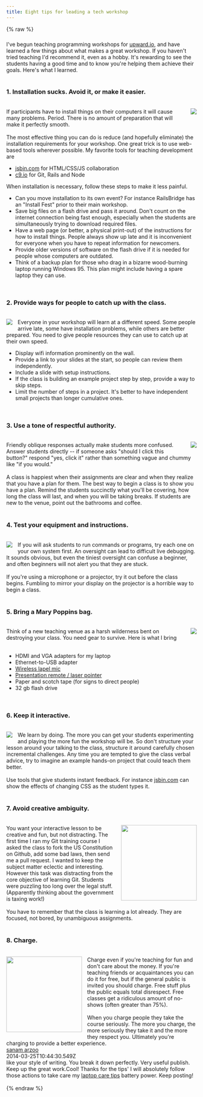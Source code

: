 ```yaml
---
title: Eight tips for leading a tech workshop
---
```


{% raw %}
<div class="css-full-post-content js-full-post-content">
<h3></h3>I've begun teaching programming workshops for <a href="http://upward.io/">upward.io</a>, and have learned a few things about what makes a great workshop. If you haven't tried teaching I'd recommend it, even as a hobby. It's rewarding to see the students having a good time and to know you're helping them achieve their goals. Here's what I learned.<br /><br /><h3>1. Installation sucks. Avoid it, or make it easier.</h3><div><br /></div><div class="separator" style="clear: both; text-align: center;"><a href="https://cdn1.iconfinder.com/data/icons/realistiK-new/128x128/apps/error.png" imageanchor="1" style="clear: right; float: right; margin-bottom: 1em; margin-left: 1em;"><img border="0" src="https://cdn1.iconfinder.com/data/icons/realistiK-new/128x128/apps/error.png" /></a></div>If participants have to install things on their computers it will cause many problems. Period. There is no amount of preparation that will make it perfectly smooth.<br /><br />The most effective thing you can do is reduce (and hopefully eliminate) the installation requirements for your workshop. One great trick is to use web-based tools wherever possible. My favorite tools for teaching development are<br /><ul><li><a href="http://jsbin.com/">jsbin.com</a>&nbsp;for HTML/CSS/JS collaboration</li><li><a href="http://c9.io/">c9.io</a>&nbsp;for Git, Rails and Node</li></ul>When installation is necessary, follow these steps to make it less painful.<br /><ul><li>Can you move installation to its own event? For instance RailsBridge has an "Install Fest" prior to their main workshop.</li><li>Save big files on a flash drive and pass it around. Don't count on the internet connection being fast enough, especially when the students are simultaneously trying to download required files.</li><li>Have a web page (or better, a physical print-out) of the instructions for how to install things. People always show up late and it is inconvenient for everyone when you have to repeat information for newcomers.</li><li>Provide older versions of software on the flash drive if it is needed for people whose computers are outdated.</li><li>Think of a backup plan for those who drag in a bizarre wood-burning laptop running Windows 95. This plan might include having a spare laptop they can use.</li></ul><div><br /></div><h3></h3><h3>2. Provide ways for people to catch up with the class.</h3><div><br /></div><div class="separator" style="clear: both; text-align: center;"></div><div><div class="separator" style="clear: both; text-align: center;"></div><div class="separator" style="clear: both; text-align: center;"><a href="http://www.mayfieldlavender.com/images/map_icon.png" imageanchor="1" style="clear: left; float: left; margin-bottom: 1em; margin-right: 1em;"><img border="0" src="http://www.mayfieldlavender.com/images/map_icon.png" /></a></div>Everyone in your workshop will learn at a different speed. Some people arrive late, some have installation problems, while others are better prepared. You need to give people resources they can use to catch up at their own speed.<br /><ul><li>Display wifi information prominently on the wall.</li><li>Provide a link to your slides at the start, so people can review them independently.</li><li>Include a slide with setup instructions.</li><li>If the class is building an example project step by step, provide a way to skip steps.</li><li>Limit the number of steps in a project. It's better to have independent small projects than longer cumulative ones.</li></ul><div><br /></div></div><h3></h3><h3>3. Use a tone of respectful authority.</h3><div><br /></div><div class="separator" style="clear: both; text-align: center;"><a href="http://c.dryicons.com/images/icon_sets/colorful_stickers_icons_set/png/128x128/accept.png" imageanchor="1" style="clear: right; float: right; margin-bottom: 1em; margin-left: 1em;"><img border="0" src="http://c.dryicons.com/images/icon_sets/colorful_stickers_icons_set/png/128x128/accept.png" /></a></div><div>Friendly oblique responses actually make students more confused. Answer students directly -- if someone asks "should I click this button?" respond "yes, click it" rather than something vague and chummy like "if you would."</div><div><br /></div><div>A class is happiest when their assignments are clear and when they realize that you have a plan for them. The best way to begin a class is to show you have a plan. Remind the students succinctly what you'll be covering, how long the class will last, and when you will be taking breaks. If students are new to the venue, point out the bathrooms and coffee.<br /><br /></div><h3></h3><h3>4. Test your equipment and instructions.</h3><div><br /></div><div><div class="separator" style="clear: both; text-align: center;"><a href="http://iconbug.com/data/b7/128/25d562f9c45e0bde7b147d9eae24a908.png" imageanchor="1" style="clear: left; float: left; margin-bottom: 1em; margin-right: 1em;"><img border="0" src="http://iconbug.com/data/b7/128/25d562f9c45e0bde7b147d9eae24a908.png" /></a></div>If you will ask students to run commands or programs, try each one on your own system first. An oversight can lead to difficult live debugging. It sounds obvious, but even the tiniest oversight can confuse a beginner, and often beginners will not alert you that they are stuck.<br /><br />If you're using a microphone or a projector, try it out before the class begins. Fumbling to mirror your display on the projector is a horrible way to begin a class.<br /><br /><h3></h3><h3>5. Bring a Mary Poppins bag.</h3><div><br /></div><div class="separator" style="clear: both; text-align: center;"><a href="http://images.secondspace.com/p/WEST/e_/40/98/33/1_/10/23/12/_1/P_1537842_H1T_01.jpg" imageanchor="1" style="clear: right; float: right; margin-bottom: 1em; margin-left: 1em;"><img border="0" src="http://images.secondspace.com/p/WEST/e_/40/98/33/1_/10/23/12/_1/P_1537842_H1T_01.jpg" /></a></div>Think of a new teaching venue as a harsh wilderness bent on destroying your class. You need gear to survive. Here is what I bring<br /><br /><ul><li>HDMI and VGA adapters for my laptop</li><li>Ethernet-to-USB adapter</li><li><a href="http://www.amazon.com/gp/product/B00006I523" target="_blank">Wireless lapel mic</a></li><li><a href="http://www.amazon.com/Targus-Laser-Presentation-Remote-AMP13US/dp/B002NU5OAQ" target="_blank">Presentation remote / laser pointer</a></li><li>Paper and scotch tape (for signs to direct people)</li><li>32 gb flash drive</li></ul><div><br /></div><h3></h3><h3>6. Keep it interactive.</h3><div><br /></div><div><div class="separator" style="clear: both; text-align: center;"><a href="http://b.dryicons.com/images/icon_sets/iconika_blue_icons/png/128x128/tools.png" imageanchor="1" style="clear: left; float: left; margin-bottom: 1em; margin-right: 1em;"><img border="0" src="http://b.dryicons.com/images/icon_sets/iconika_blue_icons/png/128x128/tools.png" /></a></div>We learn by doing. The more you can get your students experimenting and playing the more fun the workshop will be. So don't structure your lesson around your talking to the class, structure it around carefully chosen incremental challenges. Any time you are tempted to give the class verbal advice, try to imagine an example hands-on project that could teach them better.<br /><br />Use tools that give students instant feedback. For instance <a href="http://jsbin.com/">jsbin.com</a> can show the effects of changing CSS as the student types it.<br /><br /></div><h3>7. Avoid creative ambiguity.</h3></div><div><br /></div><div><a href="http://image.absoluteastronomy.com/images/encyclopediaimages/o/or/original_face_enso.jpg" imageanchor="1" style="clear: right; float: right; margin-bottom: 1em; margin-left: 1em;"><img border="0" height="200" src="http://image.absoluteastronomy.com/images/encyclopediaimages/o/or/original_face_enso.jpg" width="200" /></a>You want your interactive lesson to be creative and fun, but not distracting. The first time I ran my Git training course I asked the class to fork the US Constitution on Github, add some bad laws, then send me a pull request. I wanted to keep the subject matter eclectic and interesting. However this task was distracting from the core objective of learning Git. Students were puzzling too long over the legal stuff. (Apparently thinking about the government is taxing work!)<br /><br />You have to remember that the class is learning a lot already. They are focused, not bored, by unambiguous assignments.<br /><br /><h3>8. Charge.</h3></div><div class="separator" style="clear: both; text-align: center;"><br /></div><div class="separator" style="clear: both; text-align: center;"><a href="http://www.iconsdb.com/icons/preview/gray/price-tag-xxl.png" imageanchor="1" style="clear: left; float: left; margin-bottom: 1em; margin-right: 1em;"><img border="0" height="200" src="http://www.iconsdb.com/icons/preview/gray/price-tag-xxl.png" width="200" /></a></div><div>Charge even if you're teaching for fun and don't care about the money. If you're teaching friends or acquaintances you can do it for free, but if the general public is invited you should charge. Free stuff plus the public equals total disrespect. Free classes get a ridiculous amount of no-shows (often greater than 75%).</div><div><br /></div><div>When you charge people they take the course seriously. The more you charge, the more seriously they take it and the more they respect you. Ultimately you're charging to provide a better experience.</div>
</div>
<div class="css-full-comments-content js-full-comments-content">
<div class="css-full-comment js-full-comment">
  <div class="css-comment-user-link js-comment-user-link">
  <a href="http://www.blogger.com/profile/16726838286353304271">
  <div class="css-comment-name js-comment-name">
    sanam arzoo
  </div>
  </a>
  <div class="css-comment-date js-comment-date">
    2014-03-25T10:44:30.549Z
  </div>
  </div>
  <div class="css-comment-content js-comment-content">
    like your style of writing. You break it down perfectly. Very useful publish. Keep up the great work.Cool! Thanks for the tips&#39; I will absolutely follow those actions to take care my <a href="http://www.tipsonlaptop.com/shop/" rel="nofollow">laptop care tips</a> battery power. Keep posting!
  </div>
  <br/>
</div>
</div>
{% endraw %}
